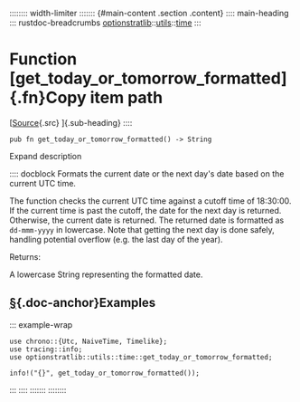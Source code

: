 :::::::: width-limiter
::::::: {#main-content .section .content}
:::: main-heading
::: rustdoc-breadcrumbs
[optionstratlib](../../index.html)::[utils](../index.html)::[time](index.html)
:::

# Function [get_today_or_tomorrow_formatted]{.fn}Copy item path

[[Source](../../../src/optionstratlib/utils/time.rs.html#285-295){.src}
]{.sub-heading}
::::

``` {.rust .item-decl}
pub fn get_today_or_tomorrow_formatted() -> String
```

Expand description

:::: docblock
Formats the current date or the next day's date based on the current UTC
time.

The function checks the current UTC time against a cutoff time of
18:30:00. If the current time is past the cutoff, the date for the next
day is returned. Otherwise, the current date is returned. The returned
date is formatted as `dd-mmm-yyyy` in lowercase. Note that getting the
next day is done safely, handling potential overflow (e.g. the last day
of the year).

Returns:

A lowercase String representing the formatted date.

## [§](#examples){.doc-anchor}Examples

::: example-wrap
``` {.rust .rust-example-rendered}
use chrono::{Utc, NaiveTime, Timelike};
use tracing::info;
use optionstratlib::utils::time::get_today_or_tomorrow_formatted;

info!("{}", get_today_or_tomorrow_formatted());
```
:::
::::
:::::::
::::::::
